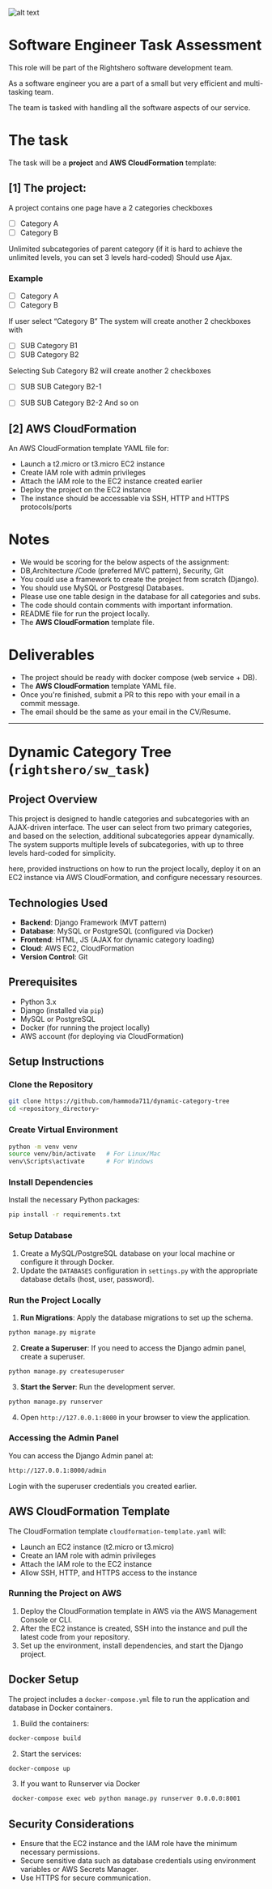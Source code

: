 ![alt text](https://rightshero.com/wp/wp-content/uploads/2024/04/RightsHero-Logo.png)


# Software Engineer Task Assessment

This role will be part of the Rightshero software development team.

As a software engineer you are a part of a small but very efficient and multi-tasking team. 

The team is tasked with handling all the software aspects of our service.

# The task
The task will be a **project** and **AWS CloudFormation** template:

## [1] The project:
A project contains one page have a 2 categories checkboxes

- [ ] Category A
- [ ] Category B

Unlimited subcategories of parent category (if it is hard to achieve the unlimited levels, you can set 3 levels hard-coded)
Should use Ajax.

### Example
- [ ] Category A
- [ ] Category B

If user select “Category B”
The system will create another 2 checkboxes with

- [ ] SUB Category B1
- [ ] SUB Category B2

Selecting Sub Category B2 will create another 2 checkboxes

- [ ] SUB SUB Category B2-1
- [ ] SUB SUB Category B2-2
 And so on


## [2] AWS CloudFormation
An AWS CloudFormation template YAML file for:
- Launch a t2.micro or t3.micro EC2 instance
- Create IAM role with admin privileges
- Attach the IAM role to the EC2 instance created earlier
- Deploy the project on the EC2 instance
- The instance should be accessable via SSH, HTTP and HTTPS protocols/ports


# Notes
- We would be scoring for the below aspects of the assignment:
- DB,Architecture /Code (preferred MVC pattern), Security, Git
- You could use a framework to create the project from scratch (Django).
- You should use MySQL or Postgresql Databases.
- Please use one table design in the database for all categories and subs.
- The code should contain comments with important information.
- README file for run the project locally.
- The **AWS CloudFormation** template file.


# Deliverables
- The project should be ready with docker compose (web service + DB).
- The **AWS CloudFormation** template YAML file.
- Once you're finished, submit a PR to this repo with your email in a commit message.
- The email should be the same as your email in the CV/Resume.

------------------------------------------------------------------------------------------------------------------------------

# Dynamic Category Tree (`rightshero/sw_task`)

## Project Overview

This project is designed to handle categories and subcategories with an AJAX-driven interface. The user can select from two primary categories, and based on the selection, additional subcategories appear dynamically. The system supports multiple levels of subcategories, with up to three levels hard-coded for simplicity.

here, provided instructions on how to run the project locally, deploy it on an EC2 instance via AWS CloudFormation, and configure necessary resources.

## Technologies Used

- **Backend**: Django Framework (MVT pattern)
- **Database**: MySQL or PostgreSQL (configured via Docker)
- **Frontend**: HTML, JS (AJAX for dynamic category loading)
- **Cloud**: AWS EC2, CloudFormation
- **Version Control**: Git

## Prerequisites

- Python 3.x
- Django (installed via `pip`)
- MySQL or PostgreSQL
- Docker (for running the project locally)
- AWS account (for deploying via CloudFormation)

## Setup Instructions

### Clone the Repository

```bash
git clone https://github.com/hammoda711/dynamic-category-tree
cd <repository_directory>
```

### Create Virtual Environment

```bash
python -m venv venv
source venv/bin/activate   # For Linux/Mac
venv\Scripts\activate      # For Windows
```

### Install Dependencies

Install the necessary Python packages:

```bash
pip install -r requirements.txt
```

### Setup Database

1. Create a MySQL/PostgreSQL database on your local machine or configure it through Docker.
2. Update the `DATABASES` configuration in `settings.py` with the appropriate database details (host, user, password).

### Run the Project Locally

1. **Run Migrations**: Apply the database migrations to set up the schema.
  
  ```bash
  python manage.py migrate
  ```
  
2. **Create a Superuser**: If you need to access the Django admin panel, create a superuser.
  
  ```bash
  python manage.py createsuperuser
  ```
  
3. **Start the Server**: Run the development server.
  
  ```bash
  python manage.py runserver
  ```
  
4. Open `http://127.0.0.1:8000` in your browser to view the application.
  

### Accessing the Admin Panel

You can access the Django Admin panel at:

```bash
http://127.0.0.1:8000/admin
```

Login with the superuser credentials you created earlier.

## AWS CloudFormation Template

The CloudFormation template `cloudformation-template.yaml` will:

- Launch an EC2 instance (t2.micro or t3.micro)
- Create an IAM role with admin privileges
- Attach the IAM role to the EC2 instance
- Allow SSH, HTTP, and HTTPS access to the instance

### Running the Project on AWS

1. Deploy the CloudFormation template in AWS via the AWS Management Console or CLI.
2. After the EC2 instance is created, SSH into the instance and pull the latest code from your repository.
3. Set up the environment, install dependencies, and start the Django project.

## Docker Setup

The project includes a `docker-compose.yml` file to run the application and database in Docker containers.

1. Build the containers:
  
  ```bash
  docker-compose build
  ```
  
2. Start the services:
  
  ```bash
  docker-compose up
  ```

3. If you want to Runserver via Docker 

  ```bash
   docker-compose exec web python manage.py runserver 0.0.0.0:8001
  ```

## Security Considerations

- Ensure that the EC2 instance and the IAM role have the minimum necessary permissions.
- Secure sensitive data such as database credentials using environment variables or AWS Secrets Manager.
- Use HTTPS for secure communication.